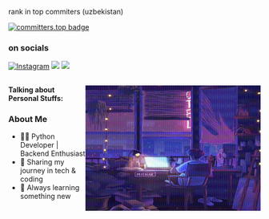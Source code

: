rank in top commiters (uzbekistan)

[![committers.top badge](https://user-badge.committers.top/uzbekistan/lazywk.svg)](https://user-badge.committers.top/uzbekistan/lazywk)

### on socials

<a href="https://www.instagram.com/dilmurodeshmamatov_/" target="_blank"><img src="https://img.shields.io/badge/Instagram-%23E4405F.svg?&style=flat-square&logo=instagram&logoColor=white" alt="Instagram"></a> 
<a href="https://t.me/dilmurodcode" target="_blank"><img src="https://img.shields.io/badge/Telegram-%231877F2.svg?&style=flat-square&logo=telegram&logoColor=white%22%20alt=%22Telegram"></a>
<a href="https://www.linkedin.com/in/dilmurodeshmamatov/" target="_blank"><img src="https://img.shields.io/badge/LinkedIn-%231877F2.svg?&style=flat-square&logo=LinkedIn&logoColor=white%22%20alt=%22LinkedIn"></a>

## 
<img align="right" alt="GIF" src="https://raw.githubusercontent.com/Rashidov01/Rashidov01/main/gif-11.gif" width="350" height="250"/>

**Talking about Personal Stuffs:**
### About Me  
- 👨‍💻 Python Developer | Backend Enthusiast  
- 📍 Sharing my journey in tech & coding  
- 🌱 Always learning something new
